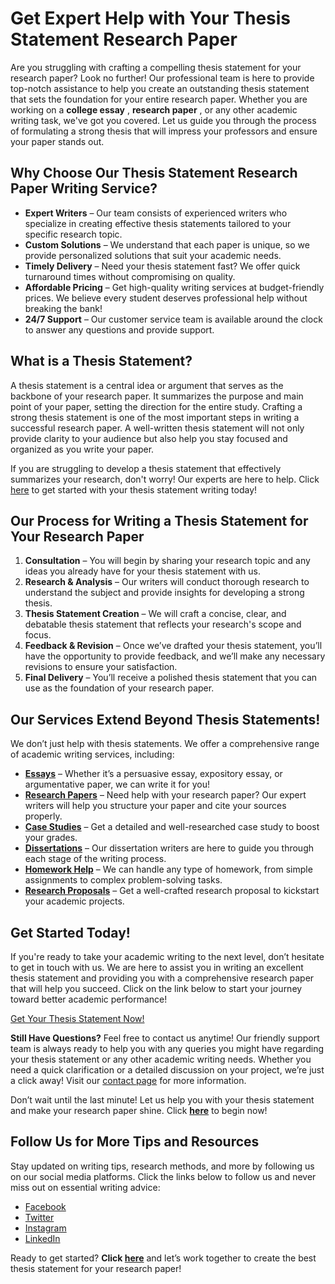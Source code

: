 # Get Expert Help with Your Thesis Statement Research Paper

Are you struggling with crafting a compelling thesis statement for your research paper? Look no further! Our professional team is here to provide top-notch assistance to help you create an outstanding thesis statement that sets the foundation for your entire research paper. Whether you are working on a **college essay** , **research paper** , or any other academic writing task, we've got you covered. Let us guide you through the process of formulating a strong thesis that will impress your professors and ensure your paper stands out.

## Why Choose Our Thesis Statement Research Paper Writing Service?

- **Expert Writers** – Our team consists of experienced writers who specialize in creating effective thesis statements tailored to your specific research topic.
- **Custom Solutions** – We understand that each paper is unique, so we provide personalized solutions that suit your academic needs.
- **Timely Delivery** – Need your thesis statement fast? We offer quick turnaround times without compromising on quality.
- **Affordable Pricing** – Get high-quality writing services at budget-friendly prices. We believe every student deserves professional help without breaking the bank!
- **24/7 Support** – Our customer service team is available around the clock to answer any questions and provide support.

## What is a Thesis Statement?

A thesis statement is a central idea or argument that serves as the backbone of your research paper. It summarizes the purpose and main point of your paper, setting the direction for the entire study. Crafting a strong thesis statement is one of the most important steps in writing a successful research paper. A well-written thesis statement will not only provide clarity to your audience but also help you stay focused and organized as you write your paper.

If you are struggling to develop a thesis statement that effectively summarizes your research, don't worry! Our experts are here to help. Click [here](https://tinyurl.com/topessay?keyword=thesis+statement+research+paper) to get started with your thesis statement writing today!

## Our Process for Writing a Thesis Statement for Your Research Paper

1. **Consultation** – You will begin by sharing your research topic and any ideas you already have for your thesis statement with us.
2. **Research & Analysis** – Our writers will conduct thorough research to understand the subject and provide insights for developing a strong thesis.
3. **Thesis Statement Creation** – We will craft a concise, clear, and debatable thesis statement that reflects your research's scope and focus.
4. **Feedback & Revision** – Once we’ve drafted your thesis statement, you’ll have the opportunity to provide feedback, and we’ll make any necessary revisions to ensure your satisfaction.
5. **Final Delivery** – You’ll receive a polished thesis statement that you can use as the foundation of your research paper.

## Our Services Extend Beyond Thesis Statements!

We don’t just help with thesis statements. We offer a comprehensive range of academic writing services, including:

- [**Essays**](https://tinyurl.com/topessay?keyword=thesis+statement+research+paper) – Whether it’s a persuasive essay, expository essay, or argumentative paper, we can write it for you!
- [**Research Papers**](https://tinyurl.com/topessay?keyword=thesis+statement+research+paper) – Need help with your research paper? Our expert writers will help you structure your paper and cite your sources properly.
- [**Case Studies**](https://tinyurl.com/topessay?keyword=thesis+statement+research+paper) – Get a detailed and well-researched case study to boost your grades.
- [**Dissertations**](https://tinyurl.com/topessay?keyword=thesis+statement+research+paper) – Our dissertation writers are here to guide you through each stage of the writing process.
- [**Homework Help**](https://tinyurl.com/topessay?keyword=thesis+statement+research+paper) – We can handle any type of homework, from simple assignments to complex problem-solving tasks.
- [**Research Proposals**](https://tinyurl.com/topessay?keyword=thesis+statement+research+paper) – Get a well-crafted research proposal to kickstart your academic projects.

## Get Started Today!

If you're ready to take your academic writing to the next level, don’t hesitate to get in touch with us. We are here to assist you in writing an excellent thesis statement and providing you with a comprehensive research paper that will help you succeed. Click on the link below to start your journey toward better academic performance!

[Get Your Thesis Statement Now!](https://tinyurl.com/topessay?keyword=thesis+statement+research+paper)

**Still Have Questions?** Feel free to contact us anytime! Our friendly support team is always ready to help you with any queries you might have regarding your thesis statement or any other academic writing needs. Whether you need a quick clarification or a detailed discussion on your project, we’re just a click away! Visit our [contact page](https://tinyurl.com/topessay?keyword=thesis+statement+research+paper) for more information.

Don’t wait until the last minute! Let us help you with your thesis statement and make your research paper shine. Click [**here**](https://tinyurl.com/topessay?keyword=thesis+statement+research+paper) to begin now!

## Follow Us for More Tips and Resources

Stay updated on writing tips, research methods, and more by following us on our social media platforms. Click the links below to follow us and never miss out on essential writing advice:

- [Facebook](https://tinyurl.com/topessay?keyword=thesis+statement+research+paper)
- [Twitter](https://tinyurl.com/topessay?keyword=thesis+statement+research+paper)
- [Instagram](https://tinyurl.com/topessay?keyword=thesis+statement+research+paper)
- [LinkedIn](https://tinyurl.com/topessay?keyword=thesis+statement+research+paper)

Ready to get started? **Click [here](https://tinyurl.com/topessay?keyword=thesis+statement+research+paper)** and let’s work together to create the best thesis statement for your research paper!
